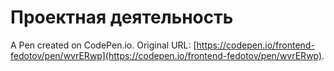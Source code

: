 # Проектная деятельность

A Pen created on CodePen.io. Original URL: [https://codepen.io/frontend-fedotov/pen/wvrERwp](https://codepen.io/frontend-fedotov/pen/wvrERwp).


